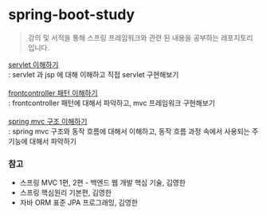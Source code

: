 # spring-boot-study
> 강의 및 서적을 통해 스프링 프레임워크와 관련 된 내용을 공부하는 레포지토리입니다.


[servlet 이해하기](https://github.com/kim-se-yeong/spring-boot-study/tree/main/mvc/src/main/java/com/example/servlet/web/servlet)<br>
: servlet 과 jsp 에 대해 이해하고 직접 servlet 구현해보기<br><br>
[frontcontroller 패턴 이해하기](https://github.com/kim-se-yeong/spring-boot-study/tree/main/mvc/src/main/java/com/example/servlet/web/frontcontroller)<br>
: frontcontroller 패턴에 대해서 파악하고, mvc 프레임워크 구현해보기<br><br>
[spring mvc 구조 이해하기](https://github.com/kim-se-yeong/spring-boot-study/tree/main/mvc/src/main/java/com/example/servlet/web/springmvc)<br>
: spring mvc 구조와 동작 흐름에 대해서 이해하고, 동작 흐름 과정 속에서 사용되는 주 기능에 대해서 파악하기
### 참고
* 스프링 MVC 1편, 2편 - 백엔드 웹 개발 핵심 기술, 김영한
* 스프링 핵심원리 기본편, 김영한
* 자바 ORM 표준 JPA 프로그래밍, 김영한
